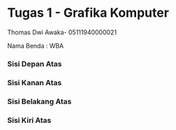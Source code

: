 # Tugas 1 - Grafika Komputer
Thomas Dwi Awaka- 05111940000021

Nama Benda : WBA
### Sisi Depan Atas

### Sisi Kanan Atas

### Sisi Belakang Atas

### Sisi Kiri Atas
